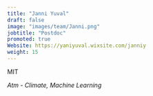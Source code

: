 ```yaml
---
title: "Janni Yuval"
draft: false
image: "images/team/Janni.png"
jobtitle: "Postdoc"
promoted: true
Website: https://yaniyuval.wixsite.com/janniy
weight: 15
---
```


MIT 

*Atm -  Climate, Machine Learning*


